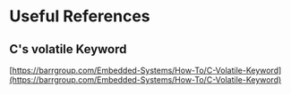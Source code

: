 # Useful References

## C's volatile Keyword

[https://barrgroup.com/Embedded-Systems/How-To/C-Volatile-Keyword](https://barrgroup.com/Embedded-Systems/How-To/C-Volatile-Keyword)

